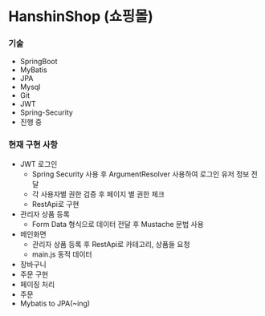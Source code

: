 # HanshinShop (쇼핑몰)

### 기술
- SpringBoot
- MyBatis
- JPA
- Mysql
- Git
- JWT
- Spring-Security
- 진행 중

### 현재 구현 사항

- JWT 로그인
  - Spring Security 사용 후 ArgumentResolver 사용하여 로그인 유저 정보 전달
  - 각 사용자별 권한 검증 후 페이지 별 권한 체크
  - RestApi로 구현
- 관리자 상품 등록
  - Form Data 형식으로 데이터 전달 후 Mustache 문법 사용
- 메인화면
  - 관리자 상품 등록 후 RestApi로 카테고리, 상품들 요청
  - main.js 동적 데이터
- 장바구니 
- 주문 구현
- 페이징 처리 
- 주문
- Mybatis to JPA(~ing)

